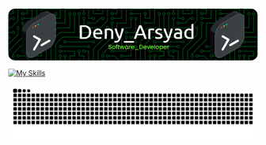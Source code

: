 <!-- ## Hi there, I'm Deny Arsyad 👋 -->

<!--
**denyarsyad/denyarsyad** is a ✨ _special_ ✨ repository because its `README.md` (this file) appears on your GitHub profile.

Here are some ideas to get you started:

- 🔭 I’m currently working on ...
- 🌱 I’m currently learning ...
- 👯 I’m looking to collaborate on ...
- 🤔 I’m looking for help with ...
- 💬 Ask me about ...
- 📫 How to reach me: ...
- 😄 Pronouns: ...
- ⚡ Fun fact: ...
-->

![Header](./image/header.png)

[![My Skills](https://skillicons.dev/icons?i=cs,dotnet,js,html,css,php,laravel,react,ts,bootstrap,tailwind,nodejs,nginx,java&perline=15)](https://skillicons.dev)

<img src="https://raw.githubusercontent.com/denyarsyad/denyarsyad/output/snake.svg" alt="Snake animation" />

###
